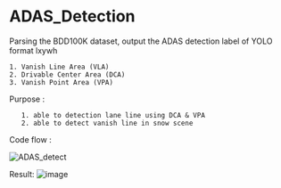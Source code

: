 # ADAS_Detection

  Parsing the BDD100K dataset, output the ADAS detection label of YOLO format lxywh
  
    1. Vanish Line Area (VLA)
    2. Drivable Center Area (DCA)
    3. Vanish Point Area (VPA)
  Purpose :

       1. able to detection lane line using DCA & VPA
       2. able to detect vanish line in snow scene
  Code flow :
  
  ![ADAS_detect](https://github.com/cuteboyqq/ADAS_Detection/assets/58428559/c42225fa-230c-489b-9b61-b300b44940a2)

    


  Result:
       ![image](https://github.com/cuteboyqq/ADAS_Detection/assets/58428559/24132b25-d8b2-4f85-beff-bba26456bdb2)

